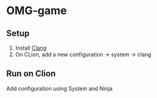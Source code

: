 # OMG-game

## Setup

1. Install [Clang](https://github.com/llvm/llvm-project/releases/download/llvmorg-16.0.0/LLVM-16.0.0-win64.exe)
2. On CLion, add a new configuration -> system -> clang


## Run on Clion

Add configuration using System and Ninja